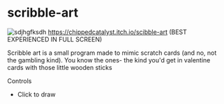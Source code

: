 # scribble-art
![sdjhgfksdh](https://github.com/user-attachments/assets/9127e0cf-056f-45c5-af71-6d14ab4ee860)
https://chippedcatalyst.itch.io/scibble-art (BEST EXPERIENCED IN FULL SCREEN)

Scribble art is a small program made to mimic scratch cards (and no, not the gambling kind).
You know the ones- the kind you'd get in valentine cards with those little wooden sticks

Controls
- Click to draw

